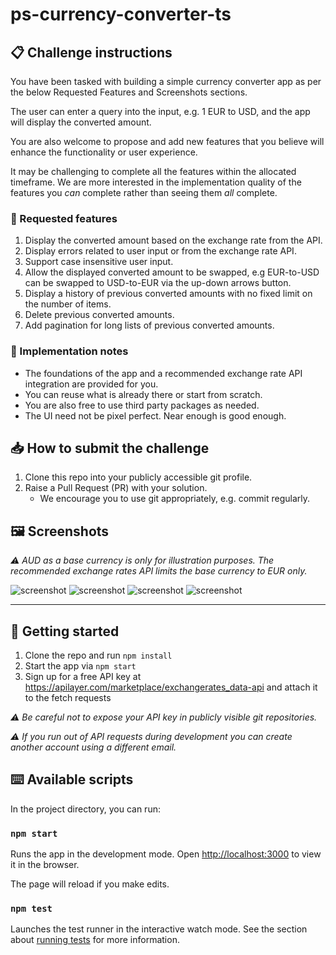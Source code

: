 # ps-currency-converter-ts

## 📋 Challenge instructions

You have been tasked with building a simple currency converter app as per the below Requested Features and Screenshots sections.

The user can enter a query into the input, e.g. 1 EUR to USD, and the app will display the converted amount.

You are also welcome to propose and add new features that you believe will enhance the functionality or user experience.

It may be challenging to complete all the features within the allocated timeframe. We are more interested in the implementation quality of the features you _can_ complete rather than seeing them _all_ complete.

### 🌟 Requested features

1. Display the converted amount based on the exchange rate from the API.
2. Display errors related to user input or from the exchange rate API.
3. Support case insensitive user input.
4. Allow the displayed converted amount to be swapped, e.g EUR-to-USD can be swapped to USD-to-EUR via the up-down arrows button.
5. Display a history of previous converted amounts with no fixed limit on the number of items.
6. Delete previous converted amounts.
7. Add pagination for long lists of previous converted amounts.

### 🔧 Implementation notes

- The foundations of the app and a recommended exchange rate API integration are provided for you.
- You can reuse what is already there or start from scratch.
- You are also free to use third party packages as needed.
- The UI need not be pixel perfect. Near enough is good enough.

## 📥 How to submit the challenge

1. Clone this repo into your publicly accessible git profile.
2. Raise a Pull Request (PR) with your solution.
    - We encourage you to use git appropriately, e.g. commit regularly.

## 🖼 Screenshots

_⚠️ AUD as a base currency is only for illustration purposes. The recommended exchange rates API limits the base currency to EUR only._

<img src="assets/screen-01.png" alt="screenshot" style="max-width: 700px"/>
<img src="assets/screen-02.png" alt="screenshot" style="max-width: 700px"/>
<img src="assets/screen-03.png" alt="screenshot" style="max-width: 700px"/>
<img src="assets/screen-04.png" alt="screenshot" style="max-width: 700px"/>

---

## 🔢 Getting started

1. Clone the repo and run `npm install`
2. Start the app via `npm start`
3. Sign up for a free API key at https://apilayer.com/marketplace/exchangerates_data-api and attach it to the fetch requests

_⚠️ Be careful not to expose your API key in publicly visible git repositories._

_⚠️ If you run out of API requests during development you can create another account using a different email._

## ⌨️ Available scripts

In the project directory, you can run:

### `npm start`

Runs the app in the development mode.
Open [http://localhost:3000](http://localhost:3000) to view it in the browser.

The page will reload if you make edits.

### `npm test`

Launches the test runner in the interactive watch mode.
See the section about [running tests](https://facebook.github.io/create-react-app/docs/running-tests) for more information.